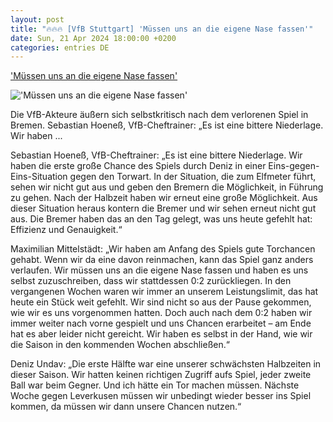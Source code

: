 ```yaml
---
layout: post
title: "🔥🔥🔥 [VfB Stuttgart] 'Müssen uns an die eigene Nase fassen'"
date: Sun, 21 Apr 2024 18:00:00 +0200
categories: entries DE
---
```

['Müssen uns an die eigene Nase fassen'](https://www.vfb.de/de/vfb/profis/saison/bundesliga/2324/stimmen/stimmen-sv-werder-bremen-vfb-stuttgart/)

!['Müssen uns an die eigene Nase fassen'](https://www.vfb.de/images/redaktion/images/profis/2324-Bildergalerien/30-Bremen-VfB/10-Bremen-VfB-2324-Team-nach-dem-Abpiff_00000_frz_960x540.jpg)

Die VfB-Akteure äußern sich selbstkritisch nach dem verlorenen Spiel in Bremen. Sebastian Hoeneß, VfB-Cheftrainer: „Es ist eine bittere Niederlage. Wir haben ...

Sebastian Hoeneß, VfB-Cheftrainer: „Es ist eine bittere Niederlage. Wir haben die erste große Chance des Spiels durch Deniz in einer Eins-gegen-Eins-Situation gegen den Torwart. In der Situation, die zum Elfmeter führt, sehen wir nicht gut aus und geben den Bremern die Möglichkeit, in Führung zu gehen. Nach der Halbzeit haben wir erneut eine große Möglichkeit. Aus dieser Situation heraus kontern die Bremer und wir sehen erneut nicht gut aus. Die Bremer haben das an den Tag gelegt, was uns heute gefehlt hat: Effizienz und Genauigkeit.“



Maximilian Mittelstädt: „Wir haben am Anfang des Spiels gute Torchancen gehabt. Wenn wir da eine davon reinmachen, kann das Spiel ganz anders verlaufen. Wir müssen uns an die eigene Nase fassen und haben es uns selbst zuzuschreiben, dass wir stattdessen 0:2 zurückliegen. In den vergangenen Wochen waren wir immer an unserem Leistungslimit, das hat heute ein Stück weit gefehlt. Wir sind nicht so aus der Pause gekommen, wie wir es uns vorgenommen hatten. Doch auch nach dem 0:2 haben wir immer weiter nach vorne gespielt und uns Chancen erarbeitet – am Ende hat es aber leider nicht gereicht. Wir haben es selbst in der Hand, wie wir die Saison in den kommenden Wochen abschließen.“

Deniz Undav: „Die erste Hälfte war eine unserer schwächsten Halbzeiten in dieser Saison. Wir hatten keinen richtigen Zugriff aufs Spiel, jeder zweite Ball war beim Gegner. Und ich hätte ein Tor machen müssen. Nächste Woche gegen Leverkusen müssen wir unbedingt wieder besser ins Spiel kommen, da müssen wir dann unsere Chancen nutzen.“

